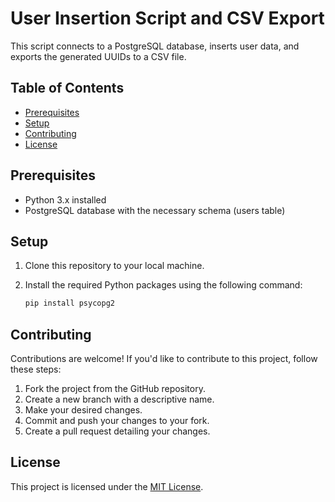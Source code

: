 # User Insertion Script and CSV Export

This script connects to a PostgreSQL database, inserts user data, and exports the generated UUIDs to a CSV file.

## Table of Contents

- [Prerequisites](#prerequisites)
- [Setup](#setup)
- [Contributing](#contributing)
- [License](#license)

## Prerequisites

- Python 3.x installed
- PostgreSQL database with the necessary schema (users table)

## Setup

1. Clone this repository to your local machine.

2. Install the required Python packages using the following command:

   ```sh
   pip install psycopg2
   ```

## Contributing

Contributions are welcome! If you'd like to contribute to this project, follow these steps:

1. Fork the project from the GitHub repository.
2. Create a new branch with a descriptive name.
3. Make your desired changes.
4. Commit and push your changes to your fork.
5. Create a pull request detailing your changes.

## License

This project is licensed under the [MIT License](LICENSE).